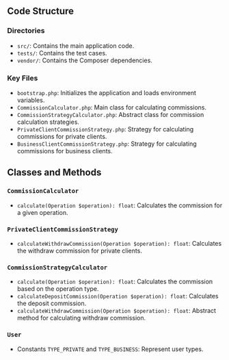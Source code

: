 ## Code Structure
### Directories
- `src/`: Contains the main application code.
- `tests/`: Contains the test cases.
- `vendor/`: Contains the Composer dependencies.

### Key Files
- `bootstrap.php`: Initializes the application and loads environment variables.
- `CommissionCalculator.php`: Main class for calculating commissions.
- `CommissionStrategyCalculator.php`: Abstract class for commission calculation strategies.
- `PrivateClientCommissionStrategy.php`: Strategy for calculating commissions for private clients.
- `BusinessClientCommissionStrategy.php`: Strategy for calculating commissions for business clients.

## Classes and Methods
### `CommissionCalculator`
- `calculate(Operation $operation): float`: Calculates the commission for a given operation.

### `PrivateClientCommissionStrategy`
- `calculateWithdrawCommission(Operation $operation): float`: Calculates the withdraw commission for private clients.

### `CommissionStrategyCalculator`
- `calculate(Operation $operation): float`: Calculates the commission based on the operation type.
- `calculateDepositCommission(Operation $operation): float`: Calculates the deposit commission.
- `calculateWithdrawCommission(Operation $operation): float`: Abstract method for calculating withdraw commission.

### `User`
- Constants `TYPE_PRIVATE` and `TYPE_BUSINESS`: Represent user types.